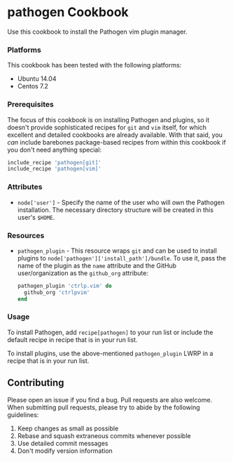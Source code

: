# pathogen Cookbook

Use this cookbook to install the Pathogen vim plugin manager.

### Platforms

This cookbook has been tested with the following platforms:

- Ubuntu 14.04
- Centos 7.2

### Prerequisites

The focus of this cookbook is on installing Pathogen and plugins, so it doesn't provide sophisticated recipes for `git` and `vim` itself, for which excellent and detailed cookbooks are already available. With that said, you *can* include barebones package-based recipes from within this cookbook if you don't need anything special:

```ruby
include_recipe 'pathogen[git]'
include_recipe 'pathogen[vim]'
```

### Attributes

- `node['user']` - Specify the name of the user who will own the Pathogen installation. The necessary directory structure will be created in this user's `$HOME`. 

### Resources

- `pathogen_plugin` - This resource wraps `git` and can be used to install plugins to `node['pathogen']['install_path']/bundle`. To use it, pass the name of the plugin as the `name` attribute and the GitHub user/organization as the `github_org` attribute:

    ```ruby
    pathogen_plugin 'ctrlp.vim' do
      github_org 'ctrlpvim'
    end
    ```

### Usage

To install Pathogen, add `recipe[pathogen]` to your run list or include the default recipe in recipe that is in your run list.

To install plugins, use the above-mentioned `pathogen_plugin` LWRP in a recipe that is in your run list.

## Contributing

Please open an issue if you find a bug. Pull requests are also welcome. When submitting pull requests, please try to abide by the following guidelines:

1. Keep changes as small as possible
2. Rebase and squash extraneous commits whenever possible
3. Use detailed commit messages
4. Don't modify version information
